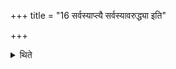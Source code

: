 +++
title = "16 सर्वस्याप्त्यै सर्वस्यावरुद्ध्या इति"

+++

<details><summary>थिते</summary>

सर्वस्याप्त्यै सर्वस्यावरुद्ध्या इति विज्ञायते १६
</details>
